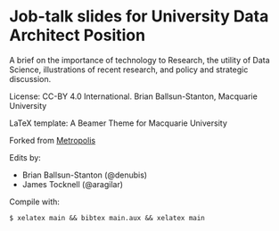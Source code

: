 # Job-talk slides for University Data Architect Position

A brief on the importance of technology to Research, the utility of Data Science, illustrations of recent research, and policy and strategic discussion.

License: CC-BY 4.0 International. Brian Ballsun-Stanton, Macquarie University

LaTeX template: A Beamer Theme for Macquarie University

Forked from [Metropolis](https://github.com/matze/mtheme)

Edits by:

* Brian Ballsun-Stanton (@denubis)
* James Tocknell (@aragilar)

Compile with:

~~~
$ xelatex main && bibtex main.aux && xelatex main
~~~
